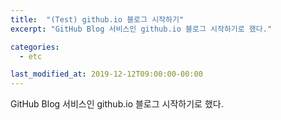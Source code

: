 ```yaml
---
title:  "(Test) github.io 블로그 시작하기"
excerpt: "GitHub Blog 서비스인 github.io 블로그 시작하기로 했다."

categories:
  - etc

last_modified_at: 2019-12-12T09:00:00-00:00
---
```


GitHub Blog 서비스인 github.io 블로그 시작하기로 했다.
